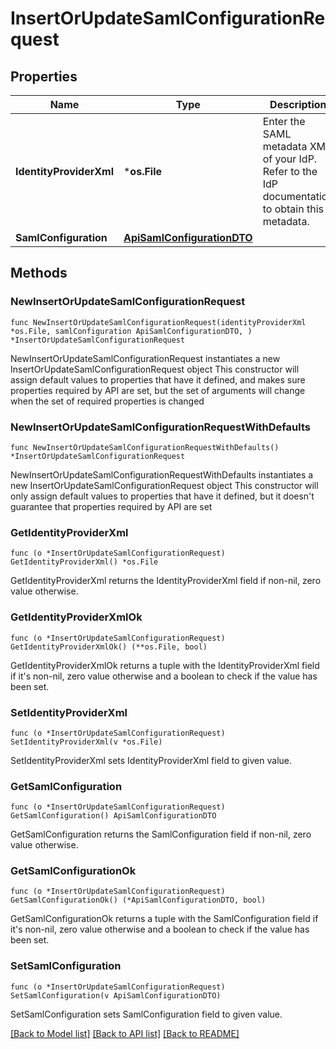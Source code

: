 # InsertOrUpdateSamlConfigurationRequest

## Properties

Name | Type | Description | Notes
------------ | ------------- | ------------- | -------------
**IdentityProviderXml** | ***os.File** | Enter the SAML metadata XML of your IdP. Refer to the IdP documentation to obtain this metadata. | 
**SamlConfiguration** | [**ApiSamlConfigurationDTO**](ApiSamlConfigurationDTO.md) |  | 

## Methods

### NewInsertOrUpdateSamlConfigurationRequest

`func NewInsertOrUpdateSamlConfigurationRequest(identityProviderXml *os.File, samlConfiguration ApiSamlConfigurationDTO, ) *InsertOrUpdateSamlConfigurationRequest`

NewInsertOrUpdateSamlConfigurationRequest instantiates a new InsertOrUpdateSamlConfigurationRequest object
This constructor will assign default values to properties that have it defined,
and makes sure properties required by API are set, but the set of arguments
will change when the set of required properties is changed

### NewInsertOrUpdateSamlConfigurationRequestWithDefaults

`func NewInsertOrUpdateSamlConfigurationRequestWithDefaults() *InsertOrUpdateSamlConfigurationRequest`

NewInsertOrUpdateSamlConfigurationRequestWithDefaults instantiates a new InsertOrUpdateSamlConfigurationRequest object
This constructor will only assign default values to properties that have it defined,
but it doesn't guarantee that properties required by API are set

### GetIdentityProviderXml

`func (o *InsertOrUpdateSamlConfigurationRequest) GetIdentityProviderXml() *os.File`

GetIdentityProviderXml returns the IdentityProviderXml field if non-nil, zero value otherwise.

### GetIdentityProviderXmlOk

`func (o *InsertOrUpdateSamlConfigurationRequest) GetIdentityProviderXmlOk() (**os.File, bool)`

GetIdentityProviderXmlOk returns a tuple with the IdentityProviderXml field if it's non-nil, zero value otherwise
and a boolean to check if the value has been set.

### SetIdentityProviderXml

`func (o *InsertOrUpdateSamlConfigurationRequest) SetIdentityProviderXml(v *os.File)`

SetIdentityProviderXml sets IdentityProviderXml field to given value.


### GetSamlConfiguration

`func (o *InsertOrUpdateSamlConfigurationRequest) GetSamlConfiguration() ApiSamlConfigurationDTO`

GetSamlConfiguration returns the SamlConfiguration field if non-nil, zero value otherwise.

### GetSamlConfigurationOk

`func (o *InsertOrUpdateSamlConfigurationRequest) GetSamlConfigurationOk() (*ApiSamlConfigurationDTO, bool)`

GetSamlConfigurationOk returns a tuple with the SamlConfiguration field if it's non-nil, zero value otherwise
and a boolean to check if the value has been set.

### SetSamlConfiguration

`func (o *InsertOrUpdateSamlConfigurationRequest) SetSamlConfiguration(v ApiSamlConfigurationDTO)`

SetSamlConfiguration sets SamlConfiguration field to given value.



[[Back to Model list]](../README.md#documentation-for-models) [[Back to API list]](../README.md#documentation-for-api-endpoints) [[Back to README]](../README.md)


